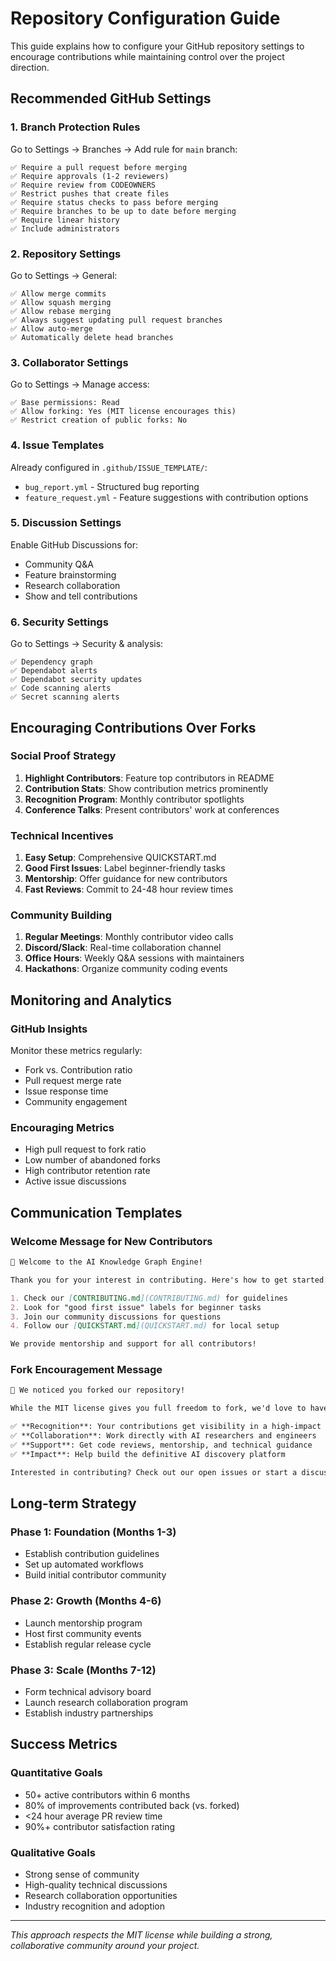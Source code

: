 # Repository Configuration Guide

This guide explains how to configure your GitHub repository settings to encourage contributions while maintaining control over the project direction.

## Recommended GitHub Settings

### 1. **Branch Protection Rules**
Go to Settings → Branches → Add rule for `main` branch:

```
✅ Require a pull request before merging
✅ Require approvals (1-2 reviewers)
✅ Require review from CODEOWNERS  
✅ Restrict pushes that create files
✅ Require status checks to pass before merging
✅ Require branches to be up to date before merging
✅ Require linear history
✅ Include administrators
```

### 2. **Repository Settings**
Go to Settings → General:

```
✅ Allow merge commits
✅ Allow squash merging  
✅ Allow rebase merging
✅ Always suggest updating pull request branches
✅ Allow auto-merge
✅ Automatically delete head branches
```

### 3. **Collaborator Settings**
Go to Settings → Manage access:

```
✅ Base permissions: Read
✅ Allow forking: Yes (MIT license encourages this)
✅ Restrict creation of public forks: No
```

### 4. **Issue Templates**
Already configured in `.github/ISSUE_TEMPLATE/`:
- `bug_report.yml` - Structured bug reporting
- `feature_request.yml` - Feature suggestions with contribution options

### 5. **Discussion Settings**
Enable GitHub Discussions for:
- Community Q&A
- Feature brainstorming  
- Research collaboration
- Show and tell contributions

### 6. **Security Settings**
Go to Settings → Security & analysis:

```
✅ Dependency graph
✅ Dependabot alerts
✅ Dependabot security updates
✅ Code scanning alerts
✅ Secret scanning alerts
```

## Encouraging Contributions Over Forks

### Social Proof Strategy
1. **Highlight Contributors**: Feature top contributors in README
2. **Contribution Stats**: Show contribution metrics prominently
3. **Recognition Program**: Monthly contributor spotlights
4. **Conference Talks**: Present contributors' work at conferences

### Technical Incentives
1. **Easy Setup**: Comprehensive QUICKSTART.md
2. **Good First Issues**: Label beginner-friendly tasks
3. **Mentorship**: Offer guidance for new contributors
4. **Fast Reviews**: Commit to 24-48 hour review times

### Community Building
1. **Regular Meetings**: Monthly contributor video calls
2. **Discord/Slack**: Real-time collaboration channel
3. **Office Hours**: Weekly Q&A sessions with maintainers
4. **Hackathons**: Organize community coding events

## Monitoring and Analytics

### GitHub Insights
Monitor these metrics regularly:
- Fork vs. Contribution ratio
- Pull request merge rate
- Issue response time
- Community engagement

### Encouraging Metrics
- High pull request to fork ratio
- Low number of abandoned forks
- High contributor retention rate
- Active issue discussions

## Communication Templates

### Welcome Message for New Contributors
```markdown
🎉 Welcome to the AI Knowledge Graph Engine!

Thank you for your interest in contributing. Here's how to get started:

1. Check our [CONTRIBUTING.md](CONTRIBUTING.md) for guidelines
2. Look for "good first issue" labels for beginner tasks  
3. Join our community discussions for questions
4. Follow our [QUICKSTART.md](QUICKSTART.md) for local setup

We provide mentorship and support for all contributors!
```

### Fork Encouragement Message
```markdown
👋 We noticed you forked our repository!

While the MIT license gives you full freedom to fork, we'd love to have you contribute directly to this repository instead. Here's why:

✅ **Recognition**: Your contributions get visibility in a high-impact project
✅ **Collaboration**: Work directly with AI researchers and engineers  
✅ **Support**: Get code reviews, mentorship, and technical guidance
✅ **Impact**: Help build the definitive AI discovery platform

Interested in contributing? Check out our open issues or start a discussion!
```

## Long-term Strategy

### Phase 1: Foundation (Months 1-3)
- Establish contribution guidelines
- Set up automated workflows
- Build initial contributor community

### Phase 2: Growth (Months 4-6)  
- Launch mentorship program
- Host first community events
- Establish regular release cycle

### Phase 3: Scale (Months 7-12)
- Form technical advisory board
- Launch research collaboration program
- Establish industry partnerships

## Success Metrics

### Quantitative Goals
- 50+ active contributors within 6 months
- 80% of improvements contributed back (vs. forked)
- <24 hour average PR review time
- 90%+ contributor satisfaction rating

### Qualitative Goals
- Strong sense of community
- High-quality technical discussions
- Research collaboration opportunities
- Industry recognition and adoption

---

*This approach respects the MIT license while building a strong, collaborative community around your project.*
